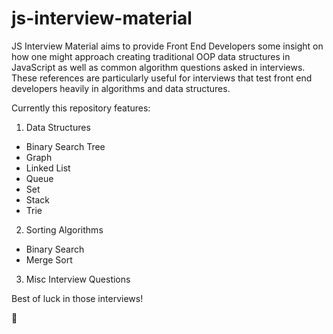# js-interview-material

JS Interview Material aims to provide Front End Developers some insight on how one might approach creating traditional OOP data structures in JavaScript as well as common algorithm questions asked in interviews. These references are particularly useful for interviews that test front end developers heavily in algorithms and data structures.

Currently this repository features:

1. Data Structures
* Binary Search Tree
* Graph
* Linked List
* Queue
* Set
* Stack
* Trie
2. Sorting Algorithms
* Binary Search
* Merge Sort
3. Misc Interview Questions

Best of luck in those interviews!

🤔